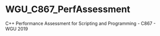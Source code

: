 # WGU_C867_PerfAssessment
C++ Performance Assessment for Scripting and Programming - C867 - WGU 2019
